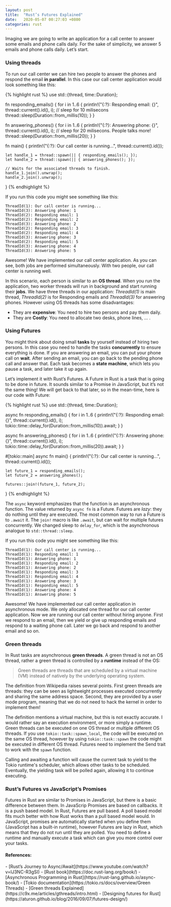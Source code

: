 ```yaml
---
layout: post
title:  "Rust’s Futures Explained"
date:   2020-05-07 00:27:03 +0800
categories: rust
---
```

Imaging we are going to write an application for a call center to answer some emails and phone calls daily. For the sake of simplicity, we answer 5 emails and phone calls daily. Let’s start.

<h3>Using threads</h3>

To run our call center we can hire two people to answer the phones and respond the email **in parallel**. In this case our call center application would look something like this:

{% highlight rust %}
use std::{thread, time::Duration};

fn responding_emails() {
    for i in 1..6 {
        println!("{:?}: Responding email: {}", thread::current().id(), i);
        // sleep for 10 milisecons
        thread::sleep(Duration::from_millis(10));
    }
}

fn answering_phones() {
    for i in 1..6 {
        println!("{:?}: Answering phone: {}", thread::current().id(), i);
        // sleep for 20 milisecons. People talks more!
        thread::sleep(Duration::from_millis(20));
    }
}

fn main() {
    println!("{:?}: Our call center is running...", thread::current().id());

    let handle_1 = thread::spawn(|| { responding_emails(); });
    let handle_2 = thread::spawn(|| { answering_phones(); });

    // Waits for the associated threads to finish.
    handle_1.join().unwrap();
    handle_2.join().unwrap();
}
{% endhighlight %}


If you run this code you might see something like this:

```
ThreadId(1): Our call center is running...
ThreadId(3): Answering phone: 1
ThreadId(2): Responding email: 1
ThreadId(2): Responding email: 2
ThreadId(3): Answering phone: 2
ThreadId(2): Responding email: 3
ThreadId(2): Responding email: 4
ThreadId(3): Answering phone: 3
ThreadId(2): Responding email: 5
ThreadId(3): Answering phone: 4
ThreadId(3): Answering phone: 5
```

Awesome! We have implemented our call center application. As you can see, both jobs are performed simultaneously. With two people, our call center is running well.

In this scenario, each person is similar to an **OS thread**. When you run the application, two worker threads will run in background and start running their **jobs**. We have three threads in our application: *ThreadId(1)* is main thread, *ThreadId(2)* is for Responding emails and *ThreadId(3)* for answering phones. However using OS threads has some disadvantages:

- They are **expensive**: You need to hire two persons and pay them daily.
- They are **Costly**: You need to allocate two desks, phone lines, … .

<h3>Using Futures</h3>

You might think about doing small **tasks** by yourself instead of hiring two persons. In this case you need to handle the tasks **concurrently** to ensure everything is done. If you are answering an email, you can put your phone call on **wait**. After sending an email, you can go back to the pending phone call and answer that. Each task becomes a **state machine**, which lets you pause a task, and later take it up again.

Let’s implement it with Rust’s Futures. A Future in Rust is a task that is going to be done in future. It sounds similar to a Promise in JavaScript, but it’s not the same thing! We will get back to that later, so in the mean-time, here is our code with Future:

{% highlight rust %}
use std::{thread, time::Duration};

async fn responding_emails() {
    for i in 1..6 {
        println!("{:?}: Responding email: {}", thread::current().id(), i);
        tokio::time::delay_for(Duration::from_millis(10)).await;
    }
}

async fn answering_phones() {
    for i in 1..6 {
        println!("{:?}: Answering phone: {}", thread::current().id(), i);
        tokio::time::delay_for(Duration::from_millis(20)).await;
    }
}

#[tokio::main]
async fn main() {
    println!("{:?}: Our call center is running...", thread::current().id());

    let future_1 = responding_emails();
    let future_2 = answering_phones();

    futures::join!(future_1, future_2);
}
{% endhighlight %}

The `async` keyword emphasizes that the function is an asynchronous function. The value returned by `async fn` is a Future. Futures are *lazy*: they do nothing until they are executed. The most common way to run a Future is to `.await` it. The `join!` macro is like `.await`, but can wait for multiple futures concurrently. We changed sleep to `delay_for`, which is the asynchronous analogue to `std::thread::sleep`.

If you run this code you might see something like this:

```
ThreadId(1): Our call center is running...
ThreadId(1): Responding email: 1
ThreadId(1): Answering phone: 1
ThreadId(1): Responding email: 2
ThreadId(1): Answering phone: 2
ThreadId(1): Responding email: 3
ThreadId(1): Responding email: 4
ThreadId(1): Answering phone: 3
ThreadId(1): Responding email: 5
ThreadId(1): Answering phone: 4
ThreadId(1): Answering phone: 5
```

Awesome! We have implemented our call center application in asynchronous mode. We only allocated one thread for our call center application. Now we are running our call center without hiring anyone. First we respond to an email, then we yield or give up responding emails and respond to a waiting phone call. Later we go back and respond to another email and so on.

<h3>Green threads</h3>

In Rust tasks are asynchronous **green threads**. A green thread is not an OS thread, rather a green thread is controlled by a **runtime** instead of the OS:

> Green threads are threads that are scheduled by a virtual machine (VM) instead of natively by the underlying operating system.

The definition from Wikipedia raises several points. First green threads are threads: they can be seen as lightweight processes executed concurrently and sharing the same address space. Second, they are provided by a user mode program, meaning that we do not need to hack the kernel in order to implement them!

The definition mentions a virtual machine, but this is not exactly accurate. I would rather say an execution environment, or more simply a runtime.
Green threads can be executed on one OS thread or multiple different OS threads. If you use `tokio::task::spawn_local`, the code will be executed on the same OS thread, however by using `tokio::task::spawn` the code might be executed in different OS thread. Futures need to implement the Send trait to work with the `spawn` function.

Calling and awaiting a function will cause the current task to yield to the Tokio runtime's scheduler, which allows other tasks to be scheduled. Eventually, the yielding task will be polled again, allowing it to continue executing.

<h3>Rust’s Futures vs JavaScript’s Promises</h3>

Futures in Rust are similar to Promises in JavaScript, but there is a basic difference between them. In JavaScrip Promises are based on callbacks. It is a push based model. In Rust, Futures are pull based. A poll based model fits much better with how Rust works than a pull based model would. In JavaScript, promises are automatically started when you define them (JavaScript has a built-in runtime), however Futures are lazy in Rust, which means that they do not run until they are polled. You need to define a runtime and manually execute a task which can give you more control over your tasks.

<h4>References:</h4>
- [Rust’s Journey to Async/Await](https://www.youtube.com/watch?v=lJ3NC-R3gSI)
- [Rust book](https://doc.rust-lang.org/book/)
- [Asynchronous Programming in Rust](https://rust-lang.github.io/async-book/)
- [Tokio documentation](https://tokio.rs/docs/overview/Green Threads)
- [Green threads Explained](https://c9x.me/articles/gthreads/intro.html)
- [Designing futures for Rust](https://aturon.github.io/blog/2016/09/07/futures-design/)

